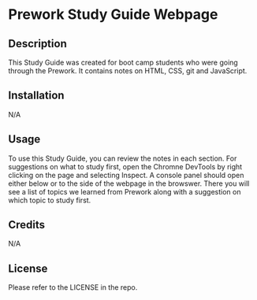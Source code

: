 # Prework Study Guide Webpage

## Description

This Study Guide was created for boot camp students who were going through the Prework. It contains notes on HTML, CSS, git and JavaScript.

## Installation

N/A

## Usage

To use this Study Guide, you can review the notes in each section. For suggestions on what to study first, open the Chromne DevTools by right clicking on the page and selecting Inspect. A console panel should open either below or to the side of the webpage in the browswer. There you will see a list of topics we learned from Prework along with a suggestion on which topic to study first.

## Credits

N/A

## License

Please refer to the LICENSE in the repo.